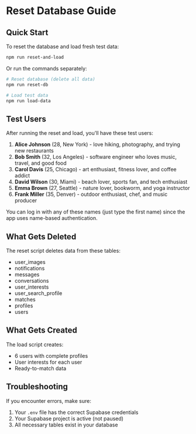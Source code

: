 # Reset Database Guide

## Quick Start

To reset the database and load fresh test data:

```bash
npm run reset-and-load
```

Or run the commands separately:

```bash
# Reset database (delete all data)
npm run reset-db

# Load test data
npm run load-data
```

## Test Users

After running the reset and load, you'll have these test users:

1. **Alice Johnson** (28, New York) - love hiking, photography, and trying new restaurants
2. **Bob Smith** (32, Los Angeles) - software engineer who loves music, travel, and good food
3. **Carol Davis** (25, Chicago) - art enthusiast, fitness lover, and coffee addict
4. **David Wilson** (30, Miami) - beach lover, sports fan, and tech enthusiast
5. **Emma Brown** (27, Seattle) - nature lover, bookworm, and yoga instructor
6. **Frank Miller** (35, Denver) - outdoor enthusiast, chef, and music producer

You can log in with any of these names (just type the first name) since the app uses name-based authentication.

## What Gets Deleted

The reset script deletes data from these tables:
- user_images
- notifications
- messages
- conversations
- user_interests
- user_search_profile
- matches
- profiles
- users

## What Gets Created

The load script creates:
- 6 users with complete profiles
- User interests for each user
- Ready-to-match data

## Troubleshooting

If you encounter errors, make sure:
1. Your `.env` file has the correct Supabase credentials
2. Your Supabase project is active (not paused)
3. All necessary tables exist in your database
